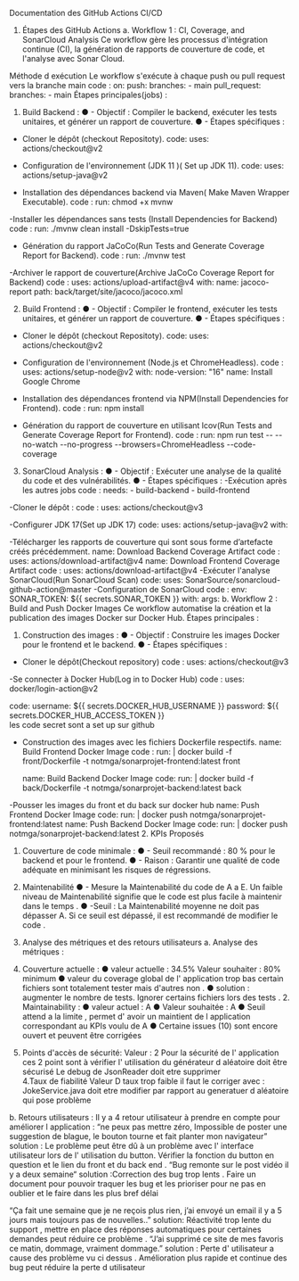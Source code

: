 Documentation des GitHub Actions CI/CD

1. Étapes des GitHub Actions
   a. Workflow 1 : CI, Coverage, and SonarCloud Analysis
   Ce workflow gère les processus d'intégration continue (CI), la génération de rapports de couverture de code, et l'analyse avec Sonar Cloud.

Méthode d exécution
Le workflow s'exécute à chaque push ou pull request vers la branche main
code :
on: push: branches: - main pull_request: branches: - main
Étapes principales(jobs) :

1. Build Backend :
   ● - Objectif : Compiler le backend, exécuter les tests unitaires, et générer un rapport de couverture.
   ● - Étapes spécifiques :

- Cloner le dépôt (checkout Repositoty).
  code: uses: actions/checkout@v2

- Configuration de l'environnement (JDK 11 )( Set up JDK 11).
  code: uses: actions/setup-java@v2

- Installation des dépendances backend via Maven( Make Maven Wrapper Executable).
  code : run: chmod +x mvnw

-Installer les dépendances sans tests (Install Dependencies for Backend)
code : run: ./mvnw clean install -DskipTests=true

- Génération du rapport JaCoCo(Run Tests and Generate Coverage Report for Backend).
  code : run: ./mvnw test

-Archiver le rapport de couverture(Archive JaCoCo Coverage Report for Backend)
code : uses: actions/upload-artifact@v4
with:
name: jacoco-report
path: back/target/site/jacoco/jacoco.xml

2. Build Frontend :
   ● - Objectif : Compiler le frontend, exécuter les tests unitaires, et générer un rapport de couverture.
   ● - Étapes spécifiques :

- Cloner le dépôt (checkout Repositoty).
  code: uses: actions/checkout@v2

- Configuration de l'environnement (Node.js et ChromeHeadless).
  code : uses: actions/setup-node@v2 with: node-version: "16"
  name: Install Google Chrome

- Installation des dépendances frontend via NPM(Install Dependencies for Frontend).
  code : run: npm install

- Génération du rapport de couverture en utilisant lcov(Run Tests and Generate Coverage Report for Frontend).
  code : run: npm run test -- --no-watch --no-progress --browsers=ChromeHeadless --code-coverage

3. SonarCloud Analysis :
   ● - Objectif : Exécuter une analyse de la qualité du code et des vulnérabilités. ● - Étapes spécifiques :
   -Exécution après les autres jobs
   code : needs: - build-backend - build-frontend

-Cloner le dépôt :
code : uses: actions/checkout@v3

-Configurer JDK 17(Set up JDK 17)
code: uses: actions/setup-java@v2 with:

-Télécharger les rapports de couverture qui sont sous forme d’artefacte créés précédemment.
name: Download Backend Coverage Artifact
code : uses: actions/download-artifact@v4
name: Download Frontend Coverage Artifact
code : uses: actions/download-artifact@v4
-Exécuter l'analyse SonarCloud(Run SonarCloud Scan)
code: uses: SonarSource/sonarcloud-github-action@master
-Configuration de SonarCloud
code : env: SONAR_TOKEN: ${{ secrets.SONAR_TOKEN }}
with:
args:
b. Workflow 2 : Build and Push Docker Images
Ce workflow automatise la création et la publication des images Docker sur Docker Hub.
Étapes principales :

1. Construction des images :
   ● - Objectif : Construire les images Docker pour le frontend et le backend.
   ● - Étapes spécifiques :

- Cloner le dépôt(Checkout repository)
  code : uses: actions/checkout@v3

-Se connecter à Docker Hub(Log in to Docker Hub)
code : uses: docker/login-action@v2

code: username: ${{ secrets.DOCKER_HUB_USERNAME }} password: ${{ secrets.DOCKER_HUB_ACCESS_TOKEN }}  
 les code secret sont a set up sur github

- Construction des images avec les fichiers Dockerfile respectifs.
  name: Build Frontend Docker Image
  code : run: | docker build -f front/Dockerfile -t notmga/sonarprojet-frontend:latest front

  name: Build Backend Docker Image
  code: run: | docker build -f back/Dockerfile -t notmga/sonarprojet-backend:latest back

-Pousser les images du front et du back sur docker hub
name: Push Frontend Docker Image
code: run: | docker push notmga/sonarprojet-frontend:latest
name: Push Backend Docker Image
code: run: | docker push notmga/sonarprojet-backend:latest 2. KPIs Proposés

1. Couverture de code minimale :
   ● - Seuil recommandé : 80 % pour le backend et pour le frontend.
   ● - Raison : Garantir une qualité de code adéquate en minimisant les risques de régressions.
2. Maintenabilité
   ● - Mesure la Maintenabilité du code de A a E. Un faible niveau de Maintenabilité signifie que le code est plus facile à maintenir dans le temps .
   ● -Seuil : La Maintenabilité moyenne ne doit pas dépasser A. Si ce seuil est dépassé, il est recommandé de modifier le code .
3. Analyse des métriques et des retours utilisateurs
   a. Analyse des métriques :
4. Couverture actuelle :
   ● valeur actuelle : 34.5%
   Valeur souhaiter : 80% minimum
   ● valeur du coverage global de l' application trop bas certain fichiers sont totalement tester mais d'autres non .
   ● solution : augmenter le nombre de tests. Ignorer certains fichiers lors des tests . 2. Maintainability :
   ● valeur actuel : A
   ● Valeur souhaitée : A
   ● Seuil attend a la limite , permet d' avoir un maintient de l application correspondant au KPIs voulu de A
   ● Certaine issues (10) sont encore ouvert et peuvent être corrigées

5. Points d'accès de sécurité:
   Valeur : 2
   Pour la sécurité de l' application ces 2 point sont à vérifier
   l' utilisation du générateur d aléatoire doit être sécurisé
   Le debug de JsonReader doit etre supprimer  
   4.Taux de fiabilité
   Valeur D
   taux trop faible il faut le corriger avec :
   JokeService.java doit etre modifier par rapport au generatuer d aléatoire qui pose problème

b. Retours utilisateurs :
Il y a 4 retour utilisateur à prendre en compte pour améliorer l application :
“ne peux pas mettre zéro, Impossible de poster une suggestion de blague, le bouton tourne et fait planter mon navigateur”
solution : Le problème peut être dû à un problème avec l' interface utilisateur lors de l' utilisation du button. Vérifier la fonction du button en question et le lien du front et du back end .
“Bug remonte sur le post vidéo il y a deux semaine“
solution :Correction des bug trop lents . Faire un document pour pouvoir traquer les bug et les prioriser pour ne pas en oublier et le faire dans les plus bref délai

“Ça fait une semaine que je ne reçois plus rien, j’ai envoyé un email il y a 5 jours mais toujours pas de nouvelles..”
solution: Réactivité trop lente du support , mettre en place des réponses automatiques pour certaines demandes peut réduire ce problème .
“J’ai supprimé ce site de mes favoris ce matin, dommage, vraiment dommage.”
solution : Perte d' utilisateur a cause des problème vu ci dessus . Amélioration plus rapide et continue des bug peut réduire la perte d utilisateur
